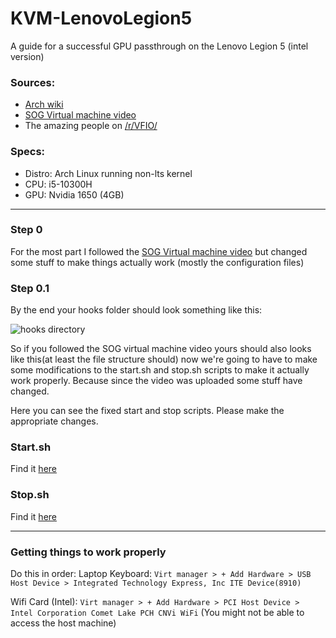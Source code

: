 # KVM-LenovoLegion5
A guide for a successful GPU passthrough on the Lenovo Legion 5 (intel version)


### Sources:
- [Arch wiki](https://wiki.archlinux.org/title/KVM)
- [SOG Virtual machine video](https://youtu.be/BUSrdUoedTo)
- The amazing people on [/r/VFIO/](https://www.reddit.com/r/VFIO/)



### Specs:
- Distro: Arch Linux running non-lts kernel
- CPU: i5-10300H 
- GPU: Nvidia 1650 (4GB)

----

### Step 0
For the most part I followed the [SOG Virtual machine video](https://youtu.be/BUSrdUoedTo) but changed some stuff to make things actually work (mostly the configuration files)

### Step 0.1
By the end your hooks folder should look something like this: 

![hooks directory](https://i.imgur.com/TsJs4ps.png)

So if you followed the SOG virtual machine video yours should also looks like this(at least the file structure should) now we're going to have to make some modifications to the start.sh and stop.sh scripts to make it actually work properly. Because since the video was uploaded some stuff have changed. 


Here you can see the fixed start and stop scripts. Please make the appropriate changes. 

### Start.sh 
Find it [here](https://github.com/mraif13/KVM-LenovoLegion5/blob/master/start.sh)

### Stop.sh 
Find it [here](https://github.com/mraif13/KVM-LenovoLegion5/blob/master/stop.sh)

----
### Getting things to work properly

Do this in order: Laptop Keyboard: `Virt manager > + Add Hardware > USB Host Device > Integrated Technology Express, Inc ITE Device(8910)`

Wifi Card (Intel): `Virt manager > + Add Hardware > PCI Host Device > Intel Corporation Comet Lake PCH CNVi WiFi` (You might not be able to access the host machine)
